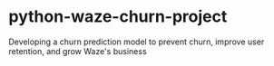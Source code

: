 # python-waze-churn-project
Developing a churn prediction model to prevent churn, improve user retention, and grow Waze's business
